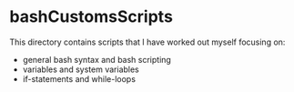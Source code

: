 # bashCustomsScripts

This directory contains scripts that I have worked out myself focusing on:

- general bash syntax and bash scripting
- variables and system variables
- if-statements and while-loops


<!--
## BREAKDOWN

- 1...
- 2...
- 3...

-->